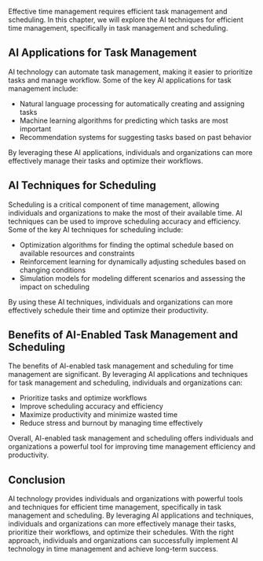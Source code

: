 
Effective time management requires efficient task management and scheduling. In this chapter, we will explore the AI techniques for efficient time management, specifically in task management and scheduling.

AI Applications for Task Management
-----------------------------------

AI technology can automate task management, making it easier to prioritize tasks and manage workflow. Some of the key AI applications for task management include:

* Natural language processing for automatically creating and assigning tasks
* Machine learning algorithms for predicting which tasks are most important
* Recommendation systems for suggesting tasks based on past behavior

By leveraging these AI applications, individuals and organizations can more effectively manage their tasks and optimize their workflows.

AI Techniques for Scheduling
----------------------------

Scheduling is a critical component of time management, allowing individuals and organizations to make the most of their available time. AI techniques can be used to improve scheduling accuracy and efficiency. Some of the key AI techniques for scheduling include:

* Optimization algorithms for finding the optimal schedule based on available resources and constraints
* Reinforcement learning for dynamically adjusting schedules based on changing conditions
* Simulation models for modeling different scenarios and assessing the impact on scheduling

By using these AI techniques, individuals and organizations can more effectively schedule their time and optimize their productivity.

Benefits of AI-Enabled Task Management and Scheduling
-----------------------------------------------------

The benefits of AI-enabled task management and scheduling for time management are significant. By leveraging AI applications and techniques for task management and scheduling, individuals and organizations can:

* Prioritize tasks and optimize workflows
* Improve scheduling accuracy and efficiency
* Maximize productivity and minimize wasted time
* Reduce stress and burnout by managing time effectively

Overall, AI-enabled task management and scheduling offers individuals and organizations a powerful tool for improving time management efficiency and productivity.

Conclusion
----------

AI technology provides individuals and organizations with powerful tools and techniques for efficient time management, specifically in task management and scheduling. By leveraging AI applications and techniques, individuals and organizations can more effectively manage their tasks, prioritize their workflows, and optimize their schedules. With the right approach, individuals and organizations can successfully implement AI technology in time management and achieve long-term success.
